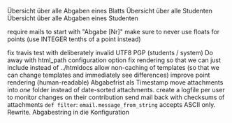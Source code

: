 Übersicht über alle Abgaben eines Blatts
Übersicht über alle Studenten
Übersicht über alle Abgaben eines Studenten

require mails to start with "Abgabe [Nr]"
make sure to never use floats for points (use INTEGER tenths of a point instead)

fix travis
test with deliberately invalid UTF8
PGP (students / system)
Do away with html_path configuration option
fix rendering so that we can just include instead of ../htmldocs
allow non-caching of templates (so that we can change templates and immediately see differences)
improve point rendering (human-readable)
Abgabefrist als Timestamp
move attachments into *one* folder instead of date-sorted attachments.
create a logfile per user to monitor changes on their contribution
send mail back with checksums of attachments
`def filter`: `email.message_from_string` accepts ASCII only. Rewrite.
Abgabestring in die Konfiguration
